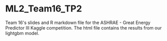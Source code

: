 # ML2_Team16_TP2
Team 16's slides and R markdown file for the ASHRAE - Great Energy Predictor III Kaggle competition.
The html file contains the results from our lightgbm model. 
